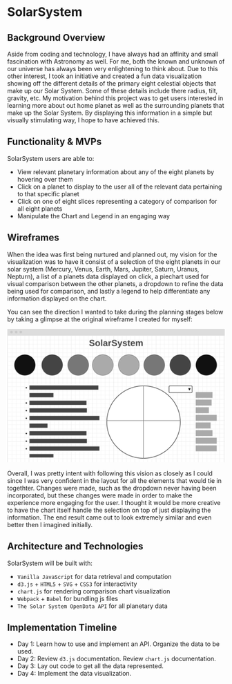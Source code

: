 # SolarSystem

## Background Overview

Aside from coding and technology, I have always had an affinity and small fascination with Astronomy as well. 
For me, both the known and unknown of our universe has always been very enlightening to think about. 
Due to this other interest, I took an initiative and created a fun data visualization showing off the different
details of the primary eight celestial objects that make up our Solar System. Some of these details include there radius, tilt, gravity, etc.
My motivation behind this project was to get users interested in learning more about out home planet as well as the 
surrounding planets that make up the Solar System. By displaying this information in a simple but visually stimulating way,
I hope to have achieved this.

## Functionality & MVPs

SolarSystem users are able to:

* View relevant planetary information about any of the eight planets by hovering over them
* Click on a planet to display to the user all of the relevant data pertaining to that specific planet
* Click on one of eight slices representing a category of comparison for all eight planets
* Manipulate the Chart and Legend in an engaging way 

## Wireframes

When the idea was first being nurtured and planned out, my vision for the visualization was to have it consist of a selection of the eight planets in our solar system (Mercury, Venus, Earth, Mars, Jupiter, Saturn, Uranus, Nepturn),
a list of a planets data displayed on click, a piechart used for visual comparison between the other planets, 
a dropdown to refine the data being used for comparison, and lastly a legend to help differentiate any information displayed on the chart.

You can see the direction I wanted to take during the planning stages below by taking a glimpse at the original wireframe I created for myself:

![Wireframe](https://github.com/bryandevelops/SolarSystem/blob/master/src/assets/wireframe.png)

Overall, I was pretty intent with following this vision as closely as I could since I was very confident in the layout for all the elements that would tie in togethter. Changes were made, such as the dropdown never having been incorporated, but these changes were made in order to make the experience more engaging for the user. I thought it would be more creative to have the chart itself handle the selection on top of just displaying the information. The end result came out to look extremely similar and even better then I imagined initially.

## Architecture and Technologies

SolarSystem will be built with:

* `Vanilla JavaScript` for data retrieval and computation
* `d3.js` + `HTML5` + `SVG` + `CSS3` for interactivity
* `chart.js` for rendering comparison chart visualization
* `Webpack` + `Babel` for bundling js files
* `The Solar System OpenData API` for all planetary data

## Implementation Timeline

* Day 1: Learn how to use and implement an API. Organize the data to be used.
* Day 2: Review `d3.js` documentation. Review `chart.js` documentation.
* Day 3: Lay out code to get all the data represented.
* Day 4: Implement the data visualization.
